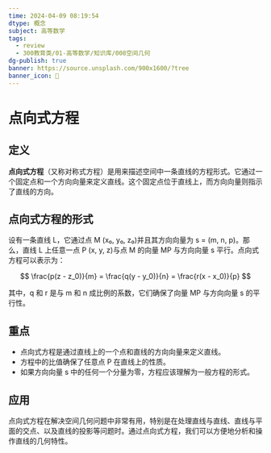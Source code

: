 ```yaml
---
time: 2024-04-09 08:19:54
dtype: 概念
subject: 高等数学
tags:
  - review
  - 300教育类/01-高等数学/知识库/008空间几何
dg-publish: true
banner: https://source.unsplash.com/900x1600/?tree
banner_icon: 🧠
---
```

# 点向式方程

## 定义
**点向式方程**（又称对称式方程）是用来描述空间中一条直线的方程形式。它通过一个固定点和一个方向向量来定义直线。这个固定点位于直线上，而方向向量则指示了直线的方向。

## 点向式方程的形式
设有一条直线 L，它通过点 M (x₀, y₀, z₀)并且其方向向量为 s = (m, n, p)。那么，直线 L 上任意一点 P (x, y, z)与点 M 的向量 MP 与方向向量 s 平行。点向式方程可以表示为：

$$ \frac{p(z - z_0)}{m} = \frac{q(y - y_0)}{n} = \frac{r(x - x_0)}{p} $$

其中，q 和 r 是与 m 和 n 成比例的系数，它们确保了向量 MP 与方向向量 s 的平行性。

## 重点
- 点向式方程是通过直线上的一个点和直线的方向向量来定义直线。
- 方程中的比值确保了任意点 P 在直线上的性质。
- 如果方向向量 s 中的任何一个分量为零，方程应该理解为一般方程的形式。

## 应用
点向式方程在解决空间几何问题中非常有用，特别是在处理直线与直线、直线与平面的交点、以及直线的投影等问题时。通过点向式方程，我们可以方便地分析和操作直线的几何特性。

